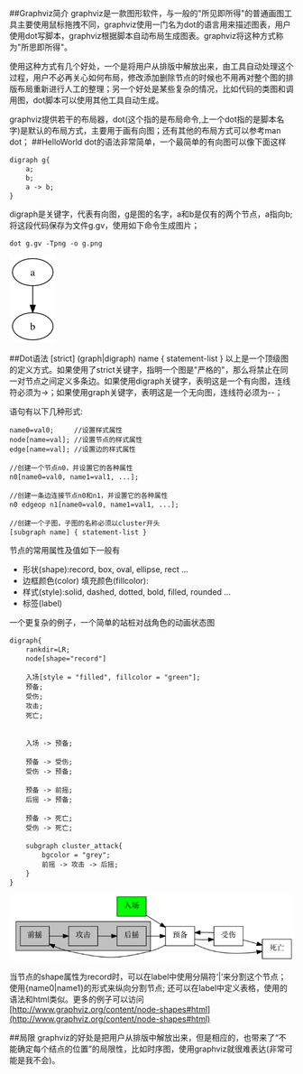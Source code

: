 ##Graphviz简介
graphviz是一款图形软件，与一般的"所见即所得"的普通画图工具主要使用鼠标拖拽不同，graphviz使用一门名为dot的语言用来描述图表，用户使用dot写脚本，graphviz根据脚本自动布局生成图表。graphviz将这种方式称为"所思即所得"。

使用这种方式有几个好处，一个是将用户从排版中解放出来，由工具自动处理这个过程，用户不必再关心如何布局，修改添加删除节点的时候也不用再对整个图的排版布局重新进行人工的整理；另一个好处是某些复杂的情况，比如代码的类图和调用图，dot脚本可以使用其他工具自动生成。

graphviz提供若干的布局器，dot(这个指的是布局命令,上一个dot指的是脚本名字)是默认的布局方式，主要用于画有向图；还有其他的布局方式可以参考man dot；
##HelloWorld
dot的语法非常简单，一个最简单的有向图可以像下面这样

	digraph g{
   		a;
   		b;
   		a -> b;
	}
	
digraph是关键字，代表有向图，g是图的名字，a和b是仅有的两个节点，a指向b;将这段代码保存为文件g.gv，使用如下命令生成图片；
	
	dot g.gv -Tpng -o g.png
![](graphviz_intro/g.png)
	
##﻿Dot语法
	[strict] (graph|digraph) name { statement-list }
以上是一个顶级图的定义方式。如果使用了strict关键字，指明一个图是"严格的"，那么将禁止在同一对节点之间定义多条边。如果使用digraph关键字，表明这是一个有向图，连线符必须为->；如果使用graph关键字，表明这是一个无向图，连线符必须为--；

语句有以下几种形式:

	name0=val0;		//设置样式属性
	node[name=val];	//设置节点的样式属性
	edge[name=val];	//设置边的样式属性

	//创建一个节点n0，并设置它的各种属性
	n0[name0=val0, name1=val1, ...]; 
	
	//创建一条边连接节点n0和n1，并设置它的各种属性
	n0 edgeop n1[name0=val0, name1=val1, ...]; 
	
	//创建一个子图，子图的名称必须以cluster开头
	[subgraph name] { statement-list } 

节点的常用属性及值如下一般有

- 形状(shape):record, box, oval, ellipse, rect ...
- 边框颜色(color) 填充颜色(fillcolor):
- 样式(style):solid, dashed, dotted, bold, filled, rounded ...
- 标签(label)

一个更复杂的例子，一个简单的站桩对战角色的动画状态图
	
	digraph{
		rankdir=LR;
		node[shape="record"]
		
		入场[style = "filled", fillcolor = "green"];
		预备;
		受伤;
		攻击;
		死亡;
		
	
		入场 -> 预备;
	
		预备 -> 受伤;
		受伤 -> 预备;
	
		预备 -> 前摇;
		后摇 -> 预备;
	
		预备 -> 死亡;
		受伤 -> 死亡;
	
		subgraph cluster_attack{
			bgcolor = "grey";
			前摇 -> 攻击 -> 后摇;
		}
	}
![](graphviz_intro/anim.png)

当节点的shape属性为record时，可以在label中使用分隔符‘|’来分割这个节点；使用{name0|name1}的形式来纵向分割节点;
还可以在label中定义表格，使用的语法和html类似。更多的例子可以访问
[http://www.graphviz.org/content/node-shapes#html](http://www.graphviz.org/content/node-shapes#html)

##局限
graphviz的好处是把用户从排版中解放出来，但是相应的，也带来了“不能确定每个结点的位置”的局限性，比如时序图，使用graphviz就很难表达(非常可能是我不会)。